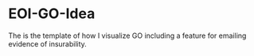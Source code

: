 # EOI-GO-Idea
The is the template of how I visualize GO including a feature for emailing evidence of insurability.
